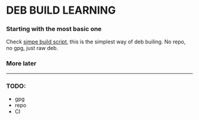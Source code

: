 # DEB BUILD LEARNING
### Starting with the most basic one
Check [simpe build script](./buid_first_package.sh), this is the simplest way of deb builing. No repo, no gpg, just raw deb.
### More later
---
### TODO:
- gpg
- repo
- CI
